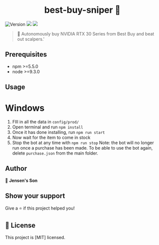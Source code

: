 <h1 align="center">best-buy-sniper 🎯</h1>
<p>
  <img alt="Version" src="https://img.shields.io/badge/version-0.1.0-blue.svg?cacheSeconds=2592000" />
  <img src="https://img.shields.io/badge/npm-%3E%3D5.5.0-blue.svg" />
  <img src="https://img.shields.io/badge/node-%3E%3D9.3.0-blue.svg" />
</p>

> 🎯 Autonomously buy NVIDIA RTX 30 Series from Best Buy and beat out scalpers.'

## Prerequisites

- npm >=5.5.0
- node >=9.3.0

## Usage

# Windows

1. FIll in all the data in `config/prod/`
2. Open terminal and run `npm install`
3. Once it has done installing, run `npm run start`
4. Now wait for the item to come in stock
5. Stop the bot at any time with `npm run stop`
Note: the bot will no longer run once a purchase has been made. To be able to use the bot again, delete `purchase.json` from the main folder.

## Author

👤 **Jensen's Son**


## Show your support

Give a ⭐️ if this project helped you!

## 📝 License

This project is [MIT] licensed.


